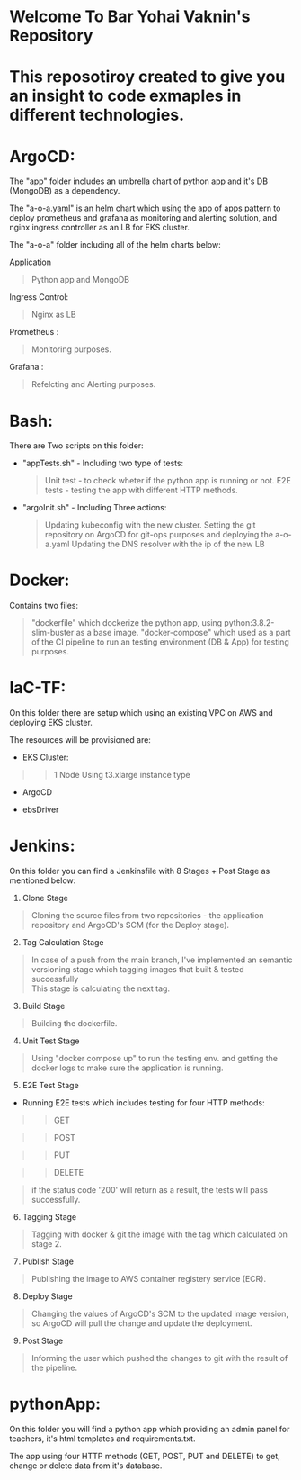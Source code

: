 # Welcome To Bar Yohai Vaknin's Repository

  

# This reposotiroy created to give you an insight to code exmaples in different technologies.

  

# ArgoCD:

The "app" folder includes an umbrella chart of python app and it's DB (MongoDB) as a dependency.<br  />

The "a-o-a.yaml" is an helm chart which using the app of apps pattern to deploy prometheus and grafana as monitoring and alerting solution, and nginx ingress controller as an LB for EKS cluster.<br  />

The "a-o-a" folder including all of the helm charts below:<br  />

Application <br  />

>Python app and MongoDB<br  />

Ingress Control:<br  />

> Nginx as LB<br  />

Prometheus :<br  />

> Monitoring purposes.

Grafana :<br  />

> Refelcting and Alerting purposes.

  

# Bash:

There are Two scripts on this folder:<br  />
* "appTests.sh" - Including two type of tests:<br  />
    >Unit test - to check wheter if the python app is running or not.
    >E2E tests -  testing the app with different HTTP methods. 

* "argoInit.sh" - Including Three actions:<br  />
    >Updating kubeconfig with the new cluster.
    >Setting the git repository on ArgoCD for git-ops purposes and deploying the a-o-a.yaml
    >Updating the DNS resolver with the ip of the new LB

  

# Docker:

Contains two files:<br  />

>"dockerfile" which dockerize the python app, using python:3.8.2-slim-buster as a base image.
>"docker-compose" which used as a part of the CI pipeline to run an testing environment (DB & App) for testing purposes.

  

# IaC-TF:

On this folder there are setup which using an existing VPC on AWS and deploying EKS cluster.<br  />

The resources will be provisioned are:<br  />

* EKS Cluster:<br  />
>>1 Node Using t3.xlarge instance type<br  />

* ArgoCD<br  />

* ebsDriver<br  />

  

# Jenkins:

On this folder you can find a Jenkinsfile with 8 Stages + Post Stage as mentioned below:<br  />

1. Clone Stage<br  />

>Cloning the source files from two repositories - the application repository and ArgoCD's SCM (for the Deploy stage).

2. Tag Calculation Stage<br  />

>In case of a push from the main branch, I've implemented an semantic versioning stage which tagging images that built & tested successfully <br  />
>This stage is calculating the next tag.

3. Build Stage<br  />

>Building the dockerfile.

4. Unit Test Stage<br  />

>Using "docker compose up" to run the testing env. and getting the docker logs to make sure the application is running.

5. E2E Test Stage<br  />

* Running E2E tests which includes testing for four HTTP methods:<br  />

> >GET<br  />

>> POST<br  />

>> PUT<br  />

> >DELETE<br  />

>if the status code '200' will return as a result, the tests will pass successfully.

6. Tagging Stage<br  />

> Tagging with docker & git the image with the tag which calculated on stage 2.

7. Publish Stage<br  />

>Publishing the image to AWS container registery service (ECR).

8. Deploy Stage<br  />

>Changing the values of ArgoCD's SCM to the updated image version, so ArgoCD will pull the change and update the deployment.

9. Post Stage<br  />

>Informing the user which pushed the changes to git with the result of the pipeline.

  

# pythonApp:

On this folder you will find a python app which providing an admin panel for teachers, it's html templates and requirements.txt.<br  />

The app using four HTTP methods (GET, POST, PUT and DELETE) to get, change or delete data from it's database.<br  />
